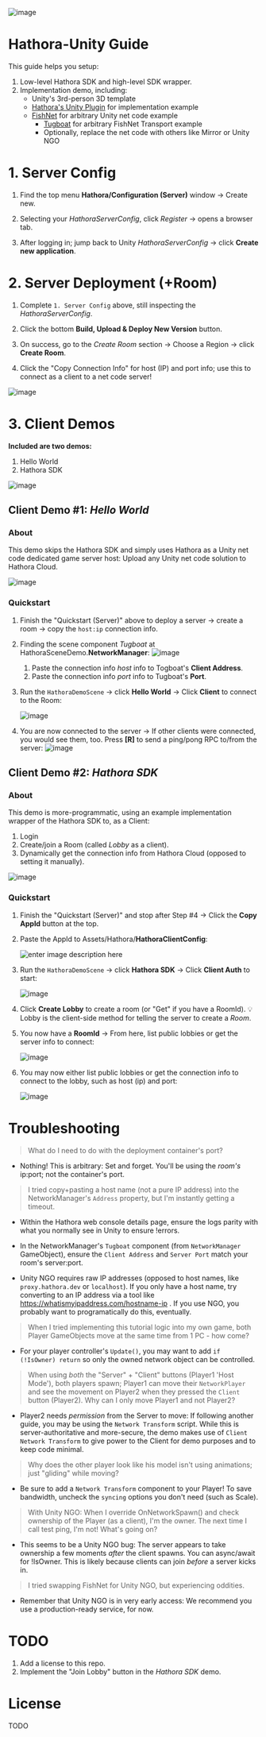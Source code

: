 ![image](https://assetstorev1-prd-cdn.unity3d.com/key-image/4023f2ed-1dc4-4ca6-a7ae-2987fb1a2272.webp)

# Hathora-Unity Guide

This guide helps you setup:
1. Low-level Hathora SDK and high-level SDK wrapper.
3. Implementation demo, including:
   * Unity's 3rd-person 3D template 
   * [Hathora's Unity Plugin](https://assetstore.unity.com/packages/slug/256651) for implementation example
   * [FishNet](https://github.com/FirstGearGames/FishNet) for arbitrary Unity net code example
     * [Tugboat](https://fish-networking.gitbook.io/docs/manual/components/transports/tugboat) for arbitrary FishNet Transport example
     * Optionally, replace the net code with others like Mirror or Unity NGO

# 1. Server Config

1. Find the top menu **Hathora/Configuration (Server)** window -> Create new.

2. Selecting your *HathoraServerConfig*, click *Register* -> opens a browser tab.

3. After logging in; jump back to Unity *HathoraServerConfig* -> click **Create new application**.

# 2. Server Deployment (+Room)

1. Complete `1. Server Config` above, still inspecting the *HathoraServerConfig*.

2. Click the bottom **Build, Upload & Deploy New Version** button.

3. On success, go to the *Create Room* section -> Choose a Region -> click **Create Room**.

4. Click the "Copy Connection Info" for  host (IP) and port info; use this to connect as a client to a net code server!

![image](https://i.imgur.com/dwXw4bx.png)

# 3. Client Demos

**Included are two demos:**
1. Hello World
2. Hathora SDK

![image](https://i.imgur.com/iuxQ7Sg.png)

## Client Demo #1:  *Hello World*

### About

This demo skips the Hathora SDK and simply uses Hathora as a Unity net code dedicated game server host: Upload any Unity net code solution to Hathora Cloud.

![image](https://i.imgur.com/oT1vQtQ.png)

### Quickstart

1. Finish the "Quickstart (Server)" above to deploy a server -> create a room -> copy the `host:ip` connection info.

2.  Finding the scene component *Tugboat* at HathoraSceneDemo.**NetworkManager**:
      ![image](https://camo.githubusercontent.com/52693cc7bbaec2ea16acf6331451af806be06fa78cdd8f892b54089cec700666/68747470733a2f2f692e696d6775722e636f6d2f6661576d67634f2e706e67)
    1. Paste the connection info *host* info to Togboat's **Client Address**.
    2. Paste the connection info *port* info to Tugboat's **Port**.

3. Run the `HathoraDemoScene` -> click **Hello World** -> Click **Client** to connect to the Room:

    ![image](https://i.imgur.com/Jm06HvI.png)

5. You are now connected to the server -> If other clients were connected, you would see them, too. Press **[R]** to send a ping/pong RPC to/from the server:
    ![image](https://i.imgur.com/CMLDJnY.png)

## Client Demo #2: *Hathora SDK*

### About 
This demo is more-programmatic, using an example implementation wrapper of the Hathora SDK to, as a Client:

1. Login
2. Create/join a Room (called *Lobby* as a client). 
3. Dynamically get the connection info from Hathora Cloud (opposed to setting it manually).

![image](https://i.imgur.com/NRPaXC2.png) 

### Quickstart

1. Finish the "Quickstart (Server)" and stop after Step #4 -> Click the **Copy AppId** button at the top.

2. Paste the AppId to Assets/Hathora/**HathoraClientConfig**:

    ![enter image description here](https://i.imgur.com/fhuv7VM.png)

4. Run the `HathoraDemoScene` -> click **Hathora SDK** -> Click **Client Auth** to start:

    ![image](https://i.imgur.com/PcNUHMq.png)

5. Click **Create Lobby** to create a room (or "Get" if you have a RoomId).
    💡 Lobby is the client-side method for telling the server to create a *Room*.
    
6. You now have a **RoomId** -> From here, list public lobbies or get the server info to connect:

    ![image](https://i.imgur.com/H1g8djV.png)

7. You may now either list public lobbies or get the connection info to connect to the lobby, such as host (ip) and port:

    ![image](https://i.imgur.com/tV7EzBn.png)

# Troubleshooting

> What do I need to do with the deployment container's port?

* Nothing! This is arbitrary: Set and forget. You'll be using the _room's_ ip:port; not the container's port.

> I tried copy+pasting a host name (not a pure IP address) into the NetworkManager's `Address` property, but I'm instantly getting a timeout.

* Within the Hathora web console details page, ensure the logs parity with what you normally see in Unity to ensure !errors.

* In the NetworkManager's `Tugboat` component (from `NetworkManager` GameObject), ensure the `Client Address` and `Server Port` match your room's server:port.

* Unity NGO requires raw IP addresses (opposed to host names, like `proxy.hathora.dev` or `localhost`). If you only have a host name, try converting to an IP address via a tool like https://whatismyipaddress.com/hostname-ip . If you use NGO, you probably want to programatically do this, eventually.

> When I tried implementing this tutorial logic into my own game, both Player GameObjects move at the same time from 1 PC - how come?

* For your player controller's `Update()`, you may want to add `if (!IsOwner) return` so only the owned network object can be controlled.

> When using _both_ the "Server" + "Client" buttons (Player1 'Host Mode'), both players spawn; Player1 can move their `NetworkPlayer` and see the movement on Player2 when they pressed the `Client` button (Player2). Why can I only move Player1 and not Player2?

* Player2 needs _permission_ from the Server to move: If following another guide, you may be using the `Network Transform` script. While this is server-authoritative and more-secure, the demo makes use of `Client Network Transform` to give power to the Client for demo purposes and to keep code minimal.

> Why does the other player look like his model isn't using animations; just "gliding" while moving?

* Be sure to add a `Network Transform` component to your Player! To save bandwidth, uncheck the `syncing` options you don't need (such as Scale).

> With Unity NGO: When I override OnNetworkSpawn() and check ownership of the Player (as a client), I'm the owner. The next time I call test ping, I'm not! What's going on?

* This seems to be a Unity NGO bug: The server appears to take ownership a few moments *after* the client spawns. You can async/await for !IsOwner. This is likely because clients can join *before* a server kicks in.

> I tried swapping FishNet for Unity NGO, but experiencing oddities.

* Remember that Unity NGO is in very early access: We recommend you use a production-ready service, for now.

# TODO

1. Add a license to this repo.
2. Implement the "Join Lobby" button in the *Hathora SDK* demo.

# License

TODO
